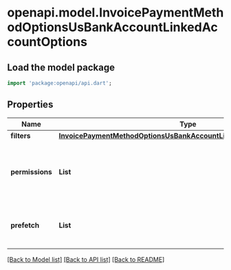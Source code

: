 # openapi.model.InvoicePaymentMethodOptionsUsBankAccountLinkedAccountOptions

## Load the model package
```dart
import 'package:openapi/api.dart';
```

## Properties
Name | Type | Description | Notes
------------ | ------------- | ------------- | -------------
**filters** | [**InvoicePaymentMethodOptionsUsBankAccountLinkedAccountOptionsFilters**](InvoicePaymentMethodOptionsUsBankAccountLinkedAccountOptionsFilters.md) |  | [optional] 
**permissions** | **List<String>** | The list of permissions to request. The `payment_method` permission must be included. | [optional] [default to const []]
**prefetch** | **List<String>** | Data features requested to be retrieved upon account creation. | [optional] [default to const []]

[[Back to Model list]](../README.md#documentation-for-models) [[Back to API list]](../README.md#documentation-for-api-endpoints) [[Back to README]](../README.md)



